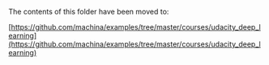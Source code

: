 
The contents of this folder have been moved to:

[https://github.com/machina/examples/tree/master/courses/udacity_deep_learning](https://github.com/machina/examples/tree/master/courses/udacity_deep_learning)

